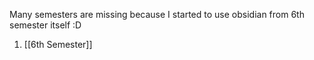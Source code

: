 Many semesters are missing because I started to use obsidian from 6th semester itself :D 
1. [[6th Semester]]